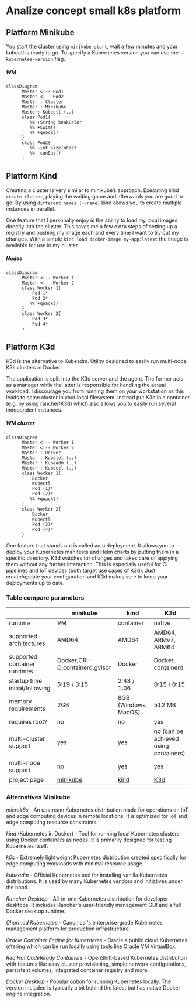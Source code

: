 # Analize concept small k8s platform
## Platform Minikube

 You start the cluster using ```minikube start```, wait a few minutes and your kubectl is ready to go. To specify a Kubernetes version you can use the ```--kubernetes-version``` flag.
##### WM
```mermaid
classDiagram
      Master <|-- Pod1
      Master <|-- Pod2
      Master : Cluster
      Master : Minikube
      Master: Kubectl (..)
      class Pod1{
         %% +String beakColor
         %% +swim()
         %% +quack()
      }
      class Pod2{
         %% -int sizeInFeet
         %% -canEat()
      }
```
## Platform Kind

Creating a cluster is very similar to minikube’s approach. Executing kind ```create cluster```, playing the waiting game and afterwards you are good to go. By using ```different names (--name)``` kind allows you to create multiple instances in parallel.

One feature that I personally enjoy is the ability to load my local images directly into the cluster. This saves me a few extra steps of setting up a registry and pushing my image each and every time I want to try out my changes. With a simple ```kind load docker-image my-app:latest``` the image is available for use in my cluster. 
##### Nodes
```mermaid
classDiagram
      Master <|-- Worker 1
      Master <|-- Worker 2
      class Worker 1{
          Pod 1* 
          Pod 2* 
         %% +quack()
      }
      class Worker 2{
          Pod 3* 
          Pod 4* 
      }
```
## Platform K3d
 K3d is the alternative to Kubeadm. Utility designed to easily run multi-node K3s clusters in Docker.
 
 The application is split into the K3d server and the agent. The former acts as a manager while the latter is responsible for handling the actual workload. I discourage you from running them on your workstation as this leads to some cluster in your local filesystem. Instead put K3d in a container (e.g. by using rancher/K3d) which also allows you to easily run several independent instances.
##### WM cluster
```mermaid
classDiagram
      Master <|-- Worker 1
      Master <|-- Worker 2
      Master : Docker
      Master : Kubelet (..)
      Master : Kubeadm (..)
      Master : Kubectl (..)
      class Worker 1{
          Docker
          Kubectl
          Pod (1)* 
          Pod (2)* 
         %% +quack()
      }
      class Worker 2{
          Docker
          Kubectl
          Pod (3)* 
          Pod (4)* 
      }
```
One feature that stands out is called auto deployment. It allows you to deploy your Kubernetes manifests and Helm charts by putting them in a specific directory. K3d watches for changes and takes care of applying them without any further interaction. This is especially useful for CI pipelines and IoT devices (both target use cases of K3d). Just create/update your configuration and K3d makes sure to keep your deployments up to date.

### Table compare parameters

<table>
  <thead>
    <tr>
      <th> </th>
      <th>minikube</th>
      <th>kind</th>
      <th>K3d</th>
    </tr>
  </thead>
  <tbody>
    <tr>
      <td>runtime</td>
      <td>VM</td>
      <td>container</td>
      <td>native</td>
    </tr>
    <tr>
      <td>supported architectures</td>
      <td>AMD64</td>
      <td>AMD64</td>
      <td>AMD64, ARMv7, ARM64</td>
    </tr>
    <tr>
      <td>supported container runtimes</td>
      <td>Docker,CRI-O,containerd,gvisor</td>
      <td>Docker</td>
      <td>Docker, containerd</td>
    </tr>
    <tr>
      <td>startup time initial/following</td>
      <td>5:19 / 3:15</td>
      <td>2:48 / 1:06</td>
      <td>0:15 / 0:15</td>
    </tr>
    <tr>
      <td>memory requirements</td>
      <td>2GB</td>
      <td>8GB (Windows, MacOS)</td>
      <td>512 MB</td>
    </tr>
    <tr>
      <td>requires root?</td>
      <td>no</td>
      <td>no</td>
      <td>yes </td>
    </tr>
    <tr>
      <td>multi-cluster support</td>
      <td>yes</td>
      <td>yes</td>
      <td>no (can be achieved using containers)</td>
    </tr>
    <tr>
      <td>multi-node support</td>
      <td>no</td>
      <td>yes</td>
      <td>yes</td>
    </tr>
    <tr>
      <td>project page</td>
      <td><a href="https://minikube.sigs.k8s.io/">minikube</a></td>
      <td><a href="https://kind.sigs.k8s.io/">kind</a></td>
      <td><a href="https://k3d.io/">K3d</a></td>
    </tr>
  </tbody>
</table>

### Alternatives Minikube
*microk8s* - An upstream Kubernetes distribution made for operations on IoT and edge computing devices in remote locations. It is optimized for IoT and edge computing resource constraints.

*kind* (Kubernetes in Docker) - Tool for running local Kubernetes clusters using Docker containers as nodes. It is primarily designed for testing Kubernetes itself.

*k0s* - Extremely lightweight Kubernetes distribution created specifically for edge computing workloads with minimal resource usage.

*kubeadm* - Official Kubernetes tool for installing vanilla Kubernetes distributions. It is used by many Kubernetes vendors and initiatives under the hood.

*Rancher Desktop* - All-in-one Kubernetes distribution for developer desktops. It includes Rancher's user-friendly management GUI and a full Docker desktop runtime.

*Charmed Kubernetes* - Canonical's enterprise-grade Kubernetes management platform for production infrastructure.

*Oracle Container Engine for Kubernetes* - Oracle's public cloud Kubernetes offering which can be run locally using tools like Oracle VM VirtualBox.

*Red Hat CodeReady Containers* - OpenShift-based Kubernetes distribution with features like easy cluster provisioning, simple network configurations, persistent volumes, integrated container registry and more.

*Docker Desktop* - Popular option for running Kubernetes locally. The version included is typically a bit behind the latest but has native Docker engine integration.
